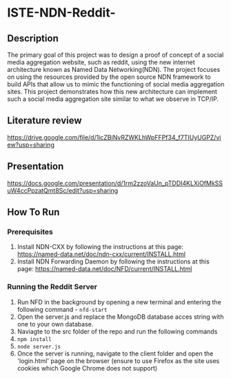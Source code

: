 # ISTE-NDN-Reddit-
## Description
The primary goal of this project was to design a proof of concept of a social media aggregation website, such as reddit, using the new internet architecture known as Named Data Networking(NDN).  The project focuses on using the resources provided by the open source NDN framework to build APIs that allow us to mimic the functioning of social media aggregation sites. This project demonstrates how this new architecture can implement such a social media aggregation site similar to what we observe in TCP/IP.
## Literature review
https://drive.google.com/file/d/1icZBiNvRZWKLhWpFFPf34_f7TIUyUGPZ/view?usp=sharing
## Presentation
https://docs.google.com/presentation/d/1rm2zzoVaUn_pTDDI4KLXiOfMkSSuW4ccPpzatQmt8Sc/edit?usp=sharing
## How To Run
### Prerequisites
1. Install NDN-CXX by following the instructions at this page:
https://named-data.net/doc/ndn-cxx/current/INSTALL.html
2. Install NDN Forwarding Daemon by following the instructions at this page: 
https://named-data.net/doc/NFD/current/INSTALL.html

### Running the Reddit Server
1. Run NFD in the background by opening a new terminal and entering the following command - `nfd-start`
2. Open the server.js and replace the MongoDB database acces string with one to your own database. 
3. Naviagte to the src folder of the repo and run the following commands
4. `npm install`
5. `node server.js`
6. Once the server is running, navigate to the client folder and open the 'login.html' page on the browser (ensure to use Firefox as the site uses cookies which Google Chrome does not support)

